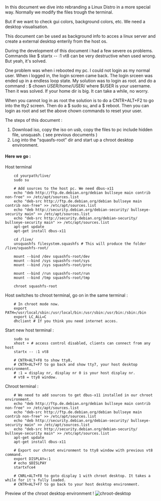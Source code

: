 In this document we dive into rebranding a Linux Distro in a more special way.
Normally we modify the files trough the terminal. 

But if we want to check gui colors, background colors, etc. We need a desktop visualisation.

This document can be used as background info to acces a linux server and create a external desktop enterily
from the host os. 

During the development of this document i had a few severe os problems. Commands like $ startx -- :1 vt8 
can be very destructive when used wrong. But yeah, it's solved.

One problem was when i rebooted my pc. I could not login as my normal user. When i logged in, the login
screen came back. The login srceen was ended up in a endless loop state.
My solution was to login as root. and do a command : $ chown $USER /home/$USER/ where $USER is your username.
Then it was solved. If your home dir is big. It can take a while, no worry.

When you cannot log in as root the solution is to do a CNTR+ALT+F2 to go into the tty2 screen.
Then do a $ sudo su, and a $ reboot. Then you can login as root and set the above chown commands to reset
your user.
                
The steps of this document :

1. Download iso, copy the iso on usb, copy the files to pc include hidden file, unsquash. ( see previous documents )
2. Log into the "squasfs-root" dir and start up a chroot desktop environment.

#### Here we go :

Host terminal

        cd yourpath/live/
        sudo su
        
        # Add sources to the host pc. We need dbus-x11
        echo "deb http://ftp.de.debian.org/debian bullseye main contrib non-free" >> /etc/apt/sources.list
        echo "deb-src http://ftp.de.debian.org/debian bullseye main contrib non-free" >> /etc/apt/sources.list
        echo "deb http://security.debian.org/debian-security/ bullseye-security main" >> /etc/apt/sources.list
        echo "deb-src http://security.debian.org/debian-security/ bullseye-security main" >> /etc/apt/sources.list
        apt-get update
        apt-get install dbus-x11
        
        cd /live/
        unsquashfs filesystem.squashfs # This will produce the folder /live/squashfs-root/ 

        mount --bind /dev squashfs-root/dev
        mount --bind /sys squashfs-root/sys
        mount --bind /sys squashfs-root/proc
        
        mount --bind /run squashfs-root/run
        mount --bind /tmp squashfs-root/tmp
        
        chroot squashfs-root

Host switches to chroot terminal, go on in the same terminal :

        # In chroot mode now.
        export PATH=/usr/local/sbin:/usr/local/bin:/usr/sbin:/usr/bin:/sbin:/bin
        export LC_ALL=C
        dhclient # If you think you need internet acces.

Start new host terminal :
 
        sudo su
        xhost + # access control disabled, clients can connect from any host
        startx -- :1 vt8 
        
        # CNTR+ALT+F8 to show tty8, 
        # CNTR+ALT+F7 to go back and show tty7, your host desktop environment.
        # :1 = display nr, display nr 0 is your host display nr.
        # vt8 = tty8 window.

Chroot terminal :

        # We need to add sources to get dbus-x11 installed in our chroot environment.
        echo "deb http://ftp.de.debian.org/debian bullseye main contrib non-free" >> /etc/apt/sources.list
        echo "deb-src http://ftp.de.debian.org/debian bullseye main contrib non-free" >> /etc/apt/sources.list
        echo "deb http://security.debian.org/debian-security/ bullseye-security main" >> /etc/apt/sources.list
        echo "deb-src http://security.debian.org/debian-security/ bullseye-security main" >> /etc/apt/sources.list
        apt-get update
        apt-get install dbus-x11

        # Export our chroot environment to tty8 window with previous vt8 command.
        export DISPLAY=:1
        # echo $DISLPAY 
        startxfce4 
  
        # CNRL+ALT+F8 to goto display 1 with chroot desktop. It takes a while for it's fully loaded.
        # CNTR+ALT+F7 to go back to your host desktop environment.
        
Preview of the chroot desktop environment !
   ![chroot-desktop](https://user-images.githubusercontent.com/44880102/113069570-9ff5c600-918e-11eb-991e-f2ee806bdab7.png)


        
        
       
        
        
        
        
 
 
        

        





